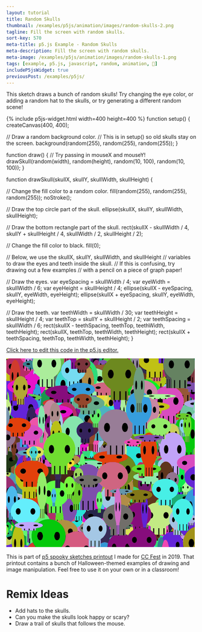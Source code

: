 ```yaml
---
layout: tutorial
title: Random Skulls
thumbnail: /examples/p5js/animation/images/random-skulls-2.png
tagline: Fill the screen with random skulls.
sort-key: 570
meta-title: p5.js Example - Random Skulls
meta-description: Fill the screen with random skulls.
meta-image: /examples/p5js/animation/images/random-skulls-1.png
tags: [example, p5.js, javascript, random, animation, 🎃]
includeP5jsWidget: true
previousPost: /examples/p5js/
---
```


This sketch draws a bunch of random skulls! Try changing the eye color, or adding a random hat to the skulls, or try generating a different random scene!

{% include p5js-widget.html width=400 height=400 %}
function setup() {
  createCanvas(400, 400);

  // Draw a random background color.
  // This is in setup() so old skulls stay on the screen.
  background(random(255), random(255), random(255));
}

function draw() {
  // Try passing in mouseX and mouseY!
  drawSkull(random(width), random(height), random(10, 100), random(10, 100));
}

function drawSkull(skullX, skullY, skullWidth, skullHeight) {

  // Change the fill color to a random color.
  fill(random(255), random(255), random(255));
  noStroke();

  // Draw the top circle part of the skull.
  ellipse(skullX, skullY, skullWidth, skullHeight);

  // Draw the bottom rectangle part of the skull.
  rect(skullX - skullWidth / 4,
    skullY + skullHeight / 4,
    skullWidth / 2,
    skullHeight / 2);

  // Change the fill color to black.
  fill(0);

  // Below, we use the skullX, skullY, skullWidth, and skullHeight
  // variables to draw the eyes and teeth inside the skull.
  // If this is confusing, try drawing out a few examples
  // with a pencil on a piece of graph paper!

  // Draw the eyes.
  var eyeSpacing = skullWidth / 4;
  var eyeWidth = skullWidth / 6;
  var eyeHeight = skullHeight / 4;
  ellipse(skullX - eyeSpacing,
    skullY,
    eyeWidth,
    eyeHeight);
  ellipse(skullX + eyeSpacing,
    skullY,
    eyeWidth,
    eyeHeight);

  // Draw the teeth.
  var teethWidth = skullWidth / 30;
  var teethHeight = skullHeight / 4;
  var teethTop = skullY + skullHeight / 2;
  var teethSpacing = skullWidth / 6;
  rect(skullX - teethSpacing,
    teethTop,
    teethWidth,
    teethHeight);
  rect(skullX,
    teethTop,
    teethWidth,
    teethHeight);
  rect(skullX + teethSpacing,
    teethTop,
    teethWidth,
    teethHeight);
}
</script>

[Click here to edit this code in the p5.js editor.](https://editor.p5js.org/KevinWorkman/sketches/PNuKYYKmz)

![random skulls](/examples/p5js/animation/images/random-skulls-3.gif)

This is part of [p5 spooky sketches printout](http://tinyurl.com/p5-spooky-sketches) I made for [CC Fest](http://ccfest.rocks/) in 2019. That printout contains a bunch of Halloween-themed examples of drawing and image manipulation. Feel free to use it on your own or in a classroom!

# Remix Ideas

- Add hats to the skulls.
- Can you make the skulls look happy or scary?
- Draw a trail of skulls that follows the mouse.